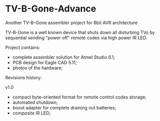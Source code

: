 TV-B-Gone-Advance
=================

Another TV-B-Gone assembler project for 8bit AVR architecture

TV-B-Gone is a well known device that shuts down all disturbing TVs by
sequential sending "power off" remote codes via high power IR LED.

Project contains:
- complete assembler solution for Atmel Studio 6.1;
- PCB design for Eagle CAD 5.11;
- photos of the hardware;

Revisions history:

v1.0
- compact byte-oriented format for remote control codes storage;
- automated shutdown;
- boost adapter for complete draining out batteries;
- composite IR LED;
